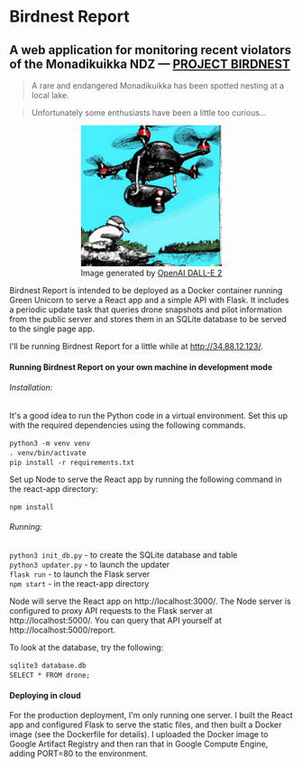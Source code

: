 # Birdnest Report

## A web application for monitoring recent violators of the Monadikuikka NDZ — [PROJECT BIRDNEST](https://assignments.reaktor.com/birdnest/)

> A rare and endangered Monadikuikka has been spotted nesting at a local lake.

> Unfortunately some enthusiasts have been a little too curious...

<p align = "center">
    <img src="react-app/public/DALLE.png" alt="DAllE generated image of bird and droid" height="250">
    <br>Image generated by <a href="https://openai.com/dall-e-2/" target="_blank">OpenAI DALL-E 2</a></br>
</p>

Birdnest Report is intended to be deployed as a Docker container running Green Unicorn to serve a React app and a simple API with Flask. It includes a periodic update task that queries drone snapshots and pilot information from the public server and stores them in an SQLite database to be served to the single page app. 

I'll be running Birdnest Report for a little while at http://34.88.12.123/.

#### Running Birdnest Report on your own machine in development mode

###### Installation:

It's a good idea to run the Python code in a virtual environment. Set this up with the required dependencies using the following commands.

`python3 -m venv venv`<br />
`. venv/bin/activate`<br />
`pip install -r requirements.txt`<br />

Set up Node to serve the React app by running the following command in the react-app directory:

`npm install`

###### Running:

`python3 init_db.py` - to create the SQLite database and table<br />
`python3 updater.py` - to launch the updater<br />
`flask run` - to launch the Flask server<br />
`npm start` - in the react-app directory

Node will serve the React app on http://localhost:3000/. The Node server is configured to proxy API requests to the Flask server at http://localhost:5000/. You can query that API yourself at http://localhost:5000/report.

To look at the database, try the following:

`sqlite3 database.db`<br />
`SELECT * FROM drone;`

#### Deploying in cloud

For the production deployment, I'm only running one server. I built the React app and configured Flask to serve the static files, and then built a Docker image (see the Dockerfile for details). I uploaded the Docker image to Google Artifact Registry and then ran that in Google Compute Engine, adding PORT=80 to the environment.
